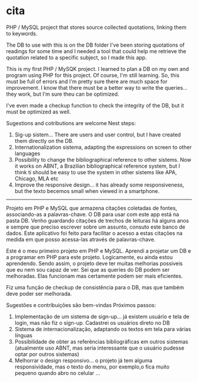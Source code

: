 # cita
 
PHP / MySQL project that stores source collected quotations, linking them to keywords.

The DB to use with this is on the DB folder
I've been storing quotations of readings for some time and I needed a tool that could help me retrieve the quotation related to a specific subject, so I made this app. 

This is my first PHP / MySQK project. I learned to plan a DB on my own and program using PHP for this project. Of course, I'm still learning. So, this must be full of errors and I'm pretty sure there are much space for improvement. I know that there must be a better way to write the queries... they work, but I'm sure theu can be optimized.

I've even made a checkup function to check the integrity of the DB, but it must be optimized as well. 

Sugestions and cotributions are welcome
Nest steps:
1. Sig-up sistem... There are users and user control, but I have created them directly on the DB. 
2. Internationalization sistema, adapting the expressions on screen to other languages
3. Possibility to change the bibliographical reference to other sistems. Now it works on ABNT, a Brazilian bibliographical reference system, but I think ti should be easy to use the system in other sistems like APA, Chicago, MLA etc
4. Improve the responsive design... it has already some responsiveness, but the texto becemos small when viewed in a smartphone. 

______________________

Projeto em PHP e MySQL que armazena citações coletadas de fontes, associando-as a palavras-chave. 
O DB para usar com este app está na pasta DB.
Venho guardando citações de trechos de leituras há alguns anos e sempre que preciso escrever sobre um assunto, consuto este banco de dados. Este aplicativo foi feito para facilitar o acesso a estas citações na medida em que posso acessa-las através de palavras-chave.

Este é o meu primeiro projeto em PHP e MySQL. Aprendi a projetar um DB e a programar em PHP para este projeto. Logicamente, eu ainda estou aprendendo. Sendo assim, o projeto deve ter muitas melhorias possíveis que eu nem sou capaz de ver. Sei que as queries do DB podem ser melhoradas. Elas funcionam mas certamente podem ser mais eficientes.

Fiz uma função de checkup de consistência para o DB, mas que também deve poder ser melhorada.

Sugestões e contribuições são bem-vindas
Próximos passos:
1. Implementação de um sistema de sign-up... já existem usuário e tela de login, mas não fiz o sign-up. Cadastrei os usuários direto no DB
2. Sistema de internacionalização, adaptando os textos em tela para várias línguas
3. Possibilidade de obter as referências bibliográficas em outros sistemas (atualmente uso ABNT, mas seria interessante que o usuário pudesse optar por outros sistemas)
4. Melhorrar o design responsivo... o projeto já tem alguma responsividade, mas o texto do menu, por exemplo,o fica muito pequeno quando abro no celular
...
